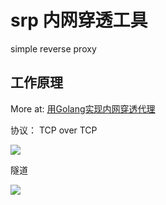 # srp 内网穿透工具
simple reverse proxy

## 工作原理

More at: [用Golang实现内网穿透代理](https://auntlei.com/post/net/srp/)

协议： TCP over TCP 

![](https://xiaoqihai.oss-cn-shanghai.aliyuncs.com/img/20210210113402.png)

隧道

![](https://xiaoqihai.oss-cn-shanghai.aliyuncs.com/img/20210207164005.png)